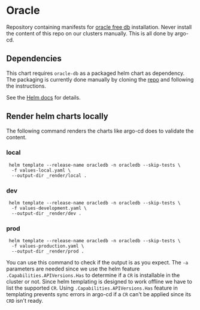 # Oracle

Repository containing manifests for
[oracle free db](https://container-registry.oracle.com/ords/ocr/ba/database/free )
installation. Never install the content of this repo on our clusters manually. This is all done by argo-cd.

## Dependencies

This chart requires `oracle-db` as a packaged helm chart as dependency. 
The packaging is currently done manually by cloning the [repo](https://github.com/oracle/docker-images/tree/main/OracleDatabase/SingleInstance/helm-charts/oracle-db) and following the instructions.

See the [Helm docs](https://helm.sh/docs/topics/charts/#chart-dependencies)
for details.


## Render helm charts locally

The following command renders the charts like argo-cd does to validate the content.

### local

```
 helm template --release-name oracledb -n oracledb --skip-tests \
  -f values-local.yaml \
  --output-dir _render/local .
```

### dev

```
 helm template --release-name oracledb -n oracledb --skip-tests \
  -f values-development.yaml \
  --output-dir _render/dev . 
```

### prod

```
 helm template --release-name oracledb -n oracledb --skip-tests \
  -f values-production.yaml \
  --output-dir _render/prod . 
```

You can use this command to check if the output is as you expect. The `-a` parameters are needed since we use the
helm feature `.Capabilities.APIVersions.Has` to determine if a `CR` is installable in the cluster or not. Since
helm templating is designed to work offline we have to list the supported `CR`. Using `.Capabilities.APIVersions.Has`
feature in templating prevents sync errors in argo-cd if a `CR` can't be applied since its `CRD` isn't ready.